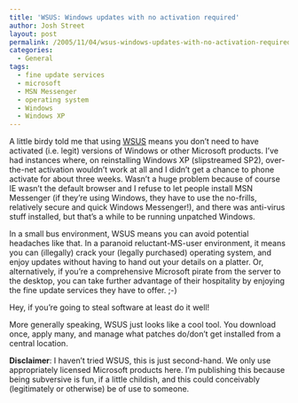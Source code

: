 ```yaml
---
title: 'WSUS: Windows updates with no activation required'
author: Josh Street
layout: post
permalink: /2005/11/04/wsus-windows-updates-with-no-activation-required/
categories:
  - General
tags:
  - fine update services
  - microsoft
  - MSN Messenger
  - operating system
  - Windows
  - Windows XP
---
```

A little birdy told me that using [WSUS][1] means you don&#8217;t need to have activated (i.e. legit) versions of Windows or other Microsoft products. I&#8217;ve had instances where, on reinstalling Windows XP (slipstreamed SP2), over-the-net activation wouldn&#8217;t work at all and I didn&#8217;t get a chance to phone activate for about three weeks. Wasn&#8217;t a huge problem because of course IE wasn&#8217;t the default browser and I refuse to let people install MSN Messenger (if they&#8217;re using Windows, they have to use the no-frills, relatively secure and quick Windows Messenger!), and there was anti-virus stuff installed, but that&#8217;s a while to be running unpatched Windows.

In a small bus environment, WSUS means you can avoid potential headaches like that. In a paranoid reluctant-MS-user environment, it means you can (illegally) crack your (legally purchased) operating system, and enjoy updates without having to hand out your details on a platter. Or, alternatively, if you&#8217;re a comprehensive Microsoft pirate from the server to the desktop, you can take further advantage of their hospitality by enjoying the fine update services they have to offer. ;-)

Hey, if you&#8217;re going to steal software at least do it well!

More generally speaking, WSUS just looks like a cool tool. You download once, apply many, and manage what patches do/don&#8217;t get installed from a central location.

**Disclaimer**: I haven&#8217;t tried WSUS, this is just second-hand. We only use appropriately licensed Microsoft products here. I&#8217;m publishing this because being subversive is fun, if a little childish, and this could conceivably (legitimately or otherwise) be of use to someone.

 [1]: http://www.microsoft.com/windowsserversystem/updateservices/default.mspx